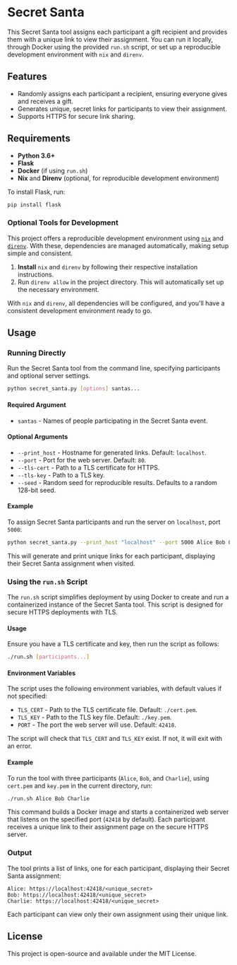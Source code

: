 # Secret Santa

This Secret Santa tool assigns each participant a gift recipient and provides them with a unique link to view their assignment. You can run it locally, through Docker using the provided `run.sh` script, or set up a reproducible development environment with `nix` and `direnv`.

## Features

- Randomly assigns each participant a recipient, ensuring everyone gives and receives a gift.
- Generates unique, secret links for participants to view their assignment.
- Supports HTTPS for secure link sharing.

## Requirements

- **Python 3.6+**
- **Flask**
- **Docker** (if using `run.sh`)
- **Nix** and **Direnv** (optional, for reproducible development environment)

To install Flask, run:
```bash
pip install flask
```

### Optional Tools for Development

This project offers a reproducible development environment using [`nix`](https://nixos.org/download/) and [`direnv`](https://direnv.net/docs/installation.html). With these, dependencies are managed automatically, making setup simple and consistent.

1. **Install** `nix` and `direnv` by following their respective installation instructions.
2. Run `direnv allow` in the project directory. This will automatically set up the necessary environment.

With `nix` and `direnv`, all dependencies will be configured, and you'll have a consistent development environment ready to go.

## Usage

### Running Directly

Run the Secret Santa tool from the command line, specifying participants and optional server settings.

```bash
python secret_santa.py [options] santas...
```

#### Required Argument

- `santas` - Names of people participating in the Secret Santa event.

#### Optional Arguments

- `--print_host` - Hostname for generated links. Default: `localhost`.
- `--port` - Port for the web server. Default: `80`.
- `--tls-cert` - Path to a TLS certificate for HTTPS.
- `--tls-key` - Path to a TLS key.
- `--seed` - Random seed for reproducible results. Defaults to a random 128-bit seed.

#### Example

To assign Secret Santa participants and run the server on `localhost`, port `5000`:

```bash
python secret_santa.py --print_host "localhost" --port 5000 Alice Bob Charlie
```

This will generate and print unique links for each participant, displaying their Secret Santa assignment when visited.

### Using the `run.sh` Script

The `run.sh` script simplifies deployment by using Docker to create and run a containerized instance of the Secret Santa tool. This script is designed for secure HTTPS deployments with TLS.

#### Usage

Ensure you have a TLS certificate and key, then run the script as follows:

```bash
./run.sh [participants...]
```

#### Environment Variables

The script uses the following environment variables, with default values if not specified:

- `TLS_CERT` - Path to the TLS certificate file. Default: `./cert.pem`.
- `TLS_KEY` - Path to the TLS key file. Default: `./key.pem`.
- `PORT` - The port the web server will use. Default: `42418`.

The script will check that `TLS_CERT` and `TLS_KEY` exist. If not, it will exit with an error.

#### Example

To run the tool with three participants (`Alice`, `Bob`, and `Charlie`), using `cert.pem` and `key.pem` in the current directory, run:

```bash
./run.sh Alice Bob Charlie
```

This command builds a Docker image and starts a containerized web server that listens on the specified port (`42418` by default). Each participant receives a unique link to their assignment page on the secure HTTPS server.

### Output

The tool prints a list of links, one for each participant, displaying their Secret Santa assignment:

```
Alice: https://localhost:42418/<unique_secret>
Bob: https://localhost:42418/<unique_secret>
Charlie: https://localhost:42418/<unique_secret>
```

Each participant can view only their own assignment using their unique link.

## License

This project is open-source and available under the MIT License.
